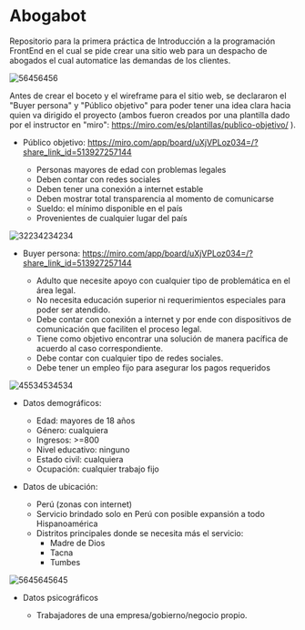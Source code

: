 # Abogabot
Repositorio para la primera práctica de Introducción a la programación FrontEnd en el cual se pide crear una sitio web para un despacho de abogados el cual automatice las demandas de los clientes.

![56456456](https://user-images.githubusercontent.com/114031198/202920380-9e3cbd3c-9dca-421b-bead-315bc6751c40.jpg)

Antes de crear el boceto y el wireframe para el sitio web, se declararon el "Buyer persona" y "Público objetivo" para poder tener una idea clara hacia quien va dirigido el proyecto (ambos fueron creados por una plantilla dado por el instructor en "miro": https://miro.com/es/plantillas/publico-objetivo/ ).


- Público objetivo: https://miro.com/app/board/uXjVPLoz034=/?share_link_id=513927257144

  - Personas mayores de edad con problemas legales
  - Deben contar con redes sociales
  - Deben tener una conexión a internet estable
  - Deben mostrar total transparencia al momento de comunicarse
  - Sueldo: el mínimo disponible en el país
  - Provenientes de cualquier lugar del país

![32234234234](https://user-images.githubusercontent.com/114031198/202921611-9a9d2e49-c55e-4940-978b-2858ff3a0bc0.jpg)


- Buyer persona: https://miro.com/app/board/uXjVPLoz034=/?share_link_id=513927257144

  - Adulto que necesite apoyo con cualquier tipo de problemática en el área legal.
  - No necesita educación superior ni requerimientos especiales para poder ser atendido.
  - Debe contar con conexión a internet y por ende con dispositivos de comunicación que faciliten el proceso legal.
  - Tiene como objetivo encontrar una solución de manera pacífica de acuerdo al caso correspondiente.
  - Debe contar con cualquier tipo de redes sociales.
  - Debe tener un empleo fijo para asegurar los pagos requeridos
  
 ![45534534534](https://user-images.githubusercontent.com/114031198/202921620-c32abdde-d2c2-41b5-989a-579c87d18491.jpg)


- Datos demográficos:

  - Edad: mayores de 18 años
  - Género: cualquiera
  - Ingresos: >=800
  - Nivel educativo: ninguno
  - Estado civil: cualquiera
  - Ocupación: cualquier trabajo fijo
 
 
- Datos de ubicación:

  - Perú (zonas con internet)
  - Servicio brindado solo en Perú con posible expansión a todo Hispanoamérica
  - Distritos principales donde se necesita más el servicio:
	  - Madre de Dios
	  - Tacna
	  - Tumbes

![5645645645](https://user-images.githubusercontent.com/114031198/202921631-6a3a7080-7190-4e9e-851b-e86e7f2ecf2e.jpg)


- Datos psicográficos

  - Trabajadores de una empresa/gobierno/negocio propio.
